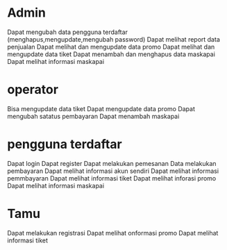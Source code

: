 # Admin
Dapat mengubah data pengguna terdaftar (menghapus,mengupdate,mengubah password)
Dapat melihat report data penjualan
Dapat melihat dan mengupdate data promo
Dapat melihat dan mengupdate data tiket
Dapat menambah dan menghapus data maskapai
Dapat melihat informasi maskapai
# operator
Bisa mengupdate data tiket
Dapat mengupdate data promo
Dapat mengubah satatus pembayaran
Dapat menambah maskapai
# pengguna terdaftar
Dapat login
Dapat register
Dapat melakukan pemesanan
Data melakukan pembayaran
Dapat melihat informasi akun sendiri
Dapat melihat informasi pemmbayaran
Dapat melihat informasi tiket
Dapat melihat inforasi promo
Dapat melihat informasi maskapai
# Tamu
Dapat melakukan registrasi
Dapat melihat onformasi promo
Dapat melihat informasi tiket
